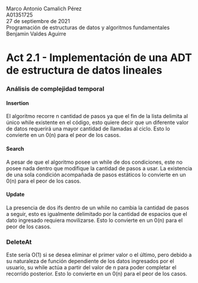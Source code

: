   Marco Antonio Camalich Pérez<br />
  A01351725<br />
  27 de septiembre de 2021<br />
  Programación de estructuras de datos y algoritmos fundamentales<br />
  Benjamin Valdes Aguirre<br />
 # Act 2.1 - Implementación de una ADT de estructura de datos lineales<br />
   
### Análisis de complejidad temporal
#### Insertion
El algoritmo recorre n cantidad de pasos ya que el fin de la lista delimita al único while existente en el código, esto quiere decir que un diferente valor de datos requerirá una mayor cantidad de llamadas al ciclo. Esto lo convierte en un 0(n) para el peor de los casos.

#### Search
A pesar de que el algoritmo posee un while de dos condiciones, este no posee nada dentro que modifique la cantidad de pasos a usar. La existencia de una sola condición acompañada de pasos estáticos lo convierte en un 0(n) para el peor de los casos.

#### Update
La presencia de dos ifs dentro de un while no cambia la cantidad de pasos a seguir, esto es igualmente delimitado por la cantidad de espacios que el dato ingresado requiera movilizarse. Esto lo convierte en un 0(n) para el peor de los casos.

### DeleteAt
Este sería O(1) si se desea eliminar el primer valor o el último, pero debido a su naturaleza de función dependiente de los datos ingresados por el usuario, su while actúa a partir del valor de n para poder completar el recorrido posterior. Esto lo convierte en un 0(n) para el peor de los casos.
